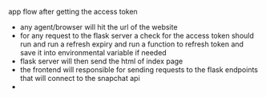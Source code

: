 app flow after getting the access token

- any agent/browser will hit the url of the website
- for any request to the flask server a check for the access token should run and run a refresh expiry and run a function to refresh token and save it into environmental variable if needed
- flask server will then send the html of index page
- the frontend will responsible for sending requests to the flask endpoints that will connect to the snapchat api
-
